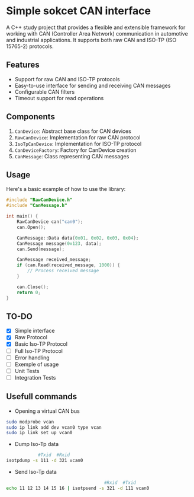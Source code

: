 # Simple sokcet CAN interface

A C++ study project that provides a flexible and extensible framework for working with CAN (Controller Area Network) communication in automotive and industrial applications. It supports both raw CAN and ISO-TP (ISO 15765-2) protocols.

## Features

- Support for raw CAN and ISO-TP protocols
- Easy-to-use interface for sending and receiving CAN messages
- Configurable CAN filters
- Timeout support for read operations

## Components

1. `CanDevice`: Abstract base class for CAN devices
2. `RawCanDevice`: Implementation for raw CAN protocol
3. `IsoTpCanDevice`: Implementation for ISO-TP protocol
4. `CanDeviceFactory`: Factory for CanDevice creation
5. `CanMessage`: Class representing CAN messages

## Usage

Here's a basic example of how to use the library:

```cpp
#include "RawCanDevice.h"
#include "CanMessage.h"

int main() {
    RawCanDevice can("can0");
    can.Open();

    CanMessage::Data data{0x01, 0x02, 0x03, 0x04};
    CanMessage message(0x123, data);
    can.Send(message);

    CanMessage received_message;
    if (can.Read(received_message, 1000)) {
        // Process received message
    }

    can.Close();
    return 0;
}
```
## TO-DO

 - [X] Simple interface 
 - [X] Raw Protocol
 - [X] Basic Iso-TP Protocol
 - [ ] Full Iso-TP Protocol
 - [ ] Error handling
 - [ ] Exemple of usage
 - [ ] Unit Tests
 - [ ] Integration Tests

 ## Usefull commands

 - Opening a virtual CAN bus

``` bash
sudo modprobe vcan
sudo ip link add dev vcan0 type vcan
sudo ip link set up vcan0
```

 - Dump Iso-Tp data
``` bash
            #Txid  #Rxid
isotpdump -s 111 -d 321 vcan0
```
 - Send Iso-Tp data
``` bash
                                     #Rxid  #Txid
echo 11 12 13 14 15 16 | isotpsend -s 321 -d 111 vcan0
```
